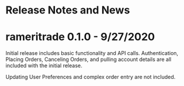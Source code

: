 # Release Notes and News

# rameritrade 0.1.0 - 9/27/2020

Initial release includes basic functionality
and API calls. Authentication, Placing Orders,
Canceling Orders, and pulling account details
are all included with the initial release. 

Updating User Preferences and complex order
entry are not included.

